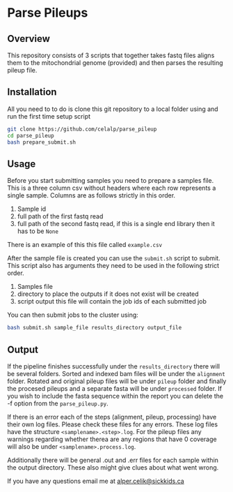 # Parse Pileups

## Overview
This repository consists of 3 scripts that together takes fastq files aligns them to the mitochondrial genome (provided) 
and then parses the resulting pileup file. 

## Installation 

All you need to to do is clone this git repository to a local folder using and run the first time setup script

```bash
git clone https://github.com/celalp/parse_pileup
cd parse_pileup
bash prepare_submit.sh
```

## Usage

Before you start submitting samples you need to prepare a samples file. This is a three column csv without headers where
each row represents a single sample. Columns are as follows strictly in this order. 

1) Sample id
2) full path of the first fastq read
3) full path of the second fastq read, if this is a single end library then it has to be `None`

There is an example of this this file called `example.csv`

After the sample file is created you can use the `submit.sh` script to submit. This script also has arguments they need 
to be used in the following strict order. 

1) Samples file
2) directory to place the outputs if it does not exist will be created
3) script output this file will contain the job ids of each submitted job

You can then submit jobs to the cluster using:

```bash
bash submit.sh sample_file results_directory output_file
```

## Output

If the pipeline finishes successfully under the `results_directory` there will be several folders. Sorted and indexed 
bam files will be under the `alignment` folder. Rotated and original pileup files will be under `pileup` folder and 
finally the procesed pileups and a separate fasta will be under `processed` folder. If you wish to include the fasta 
sequence within the report you can delete the -f option from the `parse_pileup.py`. 

If there is an error each of the steps (alignment, pileup, processing) have their own log files. Please check these files 
for any errors. These log files have the structure `<samplename>.<step>.log`. For the pileup files any warnings regarding
whether therea are any regions that have 0 coverage will also be under `<samplename>.process.log`. 

Additionally there will be general .out and .err files for each sample within the output directory. These 
also might give clues about what went wrong.    

If you have any questions email me at alper.celik@sickkids.ca